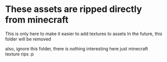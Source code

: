# These assets are ripped directly from minecraft
This is only here to make it easier to add textures to assets
In the future, this folder will be removed

also, ignore this folder, there is nothing interesting here just minecraft texture rips :p
